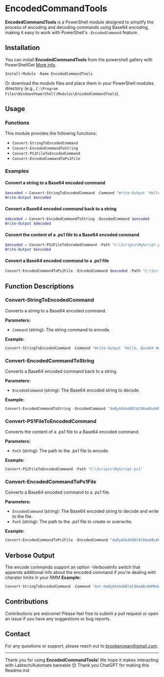 # EncodedCommandTools

**EncodedCommandTools** is a PowerShell module designed to simplify the process of encoding and decoding commands using Base64 encoding, making it easy to work with PowerShell's `-EncodedCommand` feature.

## Installation

You can install **EncodedCommandTools** from the powershell gallery with PowerShellGet [More info](https://aka.ms/InstallModule).
```powershell
Install-Module -Name EncodedCommandTools
```
Or download the module files and place them in your PowerShell modules directory (e.g., `C:\Program Files\WindowsPowerShell\Modules\EncodedCommandTools`).

## Usage

### Functions

This module provides the following functions:

- `Convert-StringToEncodedCommand`
- `Convert-EncodedCommandToString`
- `Convert-PS1FileToEncodedCommand`
- `Convert-EncodedCommandToPs1File`

### Examples

#### Convert a string to a Base64 encoded command

```powershell
$encoded = Convert-StringToEncodedCommand -Command "Write-Output 'Hello, Base64 World!'"
Write-Output $encoded
```

#### Convert a Base64 encoded command back to a string

```powershell
$decoded = Convert-EncodedCommandToString -EncodedCommand $encoded
Write-Output $decoded
```

#### Convert the content of a .ps1 file to a Base64 encoded command

```powershell
$encoded = Convert-PS1FileToEncodedCommand -Path "C:\Scripts\MyScript.ps1"
Write-Output $encoded
```

#### Convert a Base64 encoded command to a .ps1 file

```powershell
Convert-EncodedCommandToPs1File -EncodedCommand $encoded -Path "C:\Scripts\MyDecodedScript.ps1"
```

## Function Descriptions

### Convert-StringToEncodedCommand

Converts a string to a Base64 encoded command.

**Parameters:**
- `Command` (string): The string command to encode.

**Example:**
```powershell
Convert-StringToEncodedCommand -Command "Write-Output 'Hello, Base64 World!'"
```

### Convert-EncodedCommandToString

Converts a Base64 encoded command back to a string.

**Parameters:**
- `EncodedCommand` (string): The Base64 encoded string to decode.

**Example:**
```powershell
Convert-EncodedCommandToString -EncodedCommand "dwByAGkAdABlAC0AaABvAHMAdAAgACIAQgBpAHIAZABzAGEAcgBlAG4AdAByAGUAYQBsACIA"
```

### Convert-PS1FileToEncodedCommand

Converts the content of a .ps1 file to a Base64 encoded command.

**Parameters:**
- `Path` (string): The path to the .ps1 file to encode.

**Example:**
```powershell
Convert-PS1FileToEncodedCommand -Path "C:\Scripts\MyScript.ps1"
```

### Convert-EncodedCommandToPs1File

Converts a Base64 encoded command to a .ps1 file.

**Parameters:**
- `EncodedCommand` (string): The Base64 encoded string to decode and write to the file.
- `Path` (string): The path to the .ps1 file to create or overwrite.

**Example:**
```powershell
Convert-EncodedCommandToPs1File -EncodedCommand "dwByAGkAdABlAC0AaABvAHMAdAAgACIAQgBpAHIAZABzAGEAcgBlAG4AdAByAGUAYQBsACIA" -Path "C:\Scripts\MyDecodedScript.ps1"
```
## Verbose Output
The encode commands support an option -VerboseInfo switch that appends additional info about the encoded command if you're dealing with charater limits in your RMM
**Example:**
```powershell
Convert-StringToEncodedCommand -Command "Get-dwByAGkAdABlAC0AaABvAHMAdAAgACIAQgBpAHIAZABzAGEAcgBlAG4AdAByAGUAYQBsACIA" -VerboseInfo
```
## Contributions

Contributions are welcome! Please feel free to submit a pull request or open an issue if you have any suggestions or bug reports.

## Contact

For any questions or support, please reach out to brookerowan@gmail.com.

---

Thank you for using **EncodedCommandTools**! We hope it makes interacting with Labtech/Automate bareable 😊 Thank you ChatGPT for making this Readme.md
